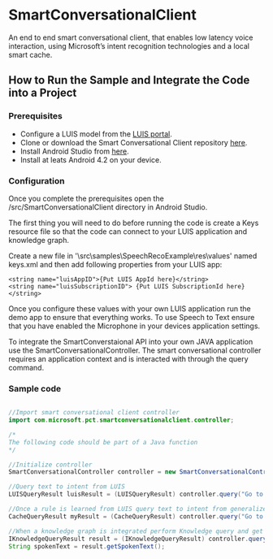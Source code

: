 # SmartConversationalClient
An end to end smart conversational client, that enables low latency voice interaction, using Microsoft’s intent recognition technologies and a local smart cache.

## How to Run the Sample and Integrate the Code into a Project

### Prerequisites 
* Configure a LUIS model from the [LUIS portal](https://luis.ai).
* Clone or download the Smart Conversational Client repository [here](tbi).
* Install Android Studio from [here](https://developer.android.com/studio/index.html).
* Install at leats Android 4.2 on your device.

### Configuration

Once you complete the prerequisites open the /src/SmartConversationalClient directory in Android Studio.  

The first thing you will need to do before running the code is create a Keys resource file so that the code can connect to your LUIS application and knowledge graph.

Create a new file in '\src\samples\SpeechRecoExample\res\values' named keys.xml and then add following properties from your LUIS app:

    <string name="luisAppID">{Put LUIS AppId here}</string>
    <string name="luisSubscriptionID"> {Put LUIS SubscriptionId here}</string>
    
Once you configure these values with your own LUIS application run the demo app to ensure that everything works. To use Speech to Text ensure that you have enabled the Microphone in your devices application settings.

To integrate the SmartConverstaional API into your own JAVA application use the SmartConversationalController. The smart conversational controller requires an application context and is interacted with through the query command. 

### Sample code
```java

//Import smart conversational client controller
import com.microsoft.pct.smartconversationalclient.controller;

/*
The following code should be part of a Java function
*/

//Initialize controller
SmartConversationalController controller = new SmartConversationalController(Context.getApplicationContext());

//Query text to intent from LUIS
LUISQueryResult luisResult = (LUISQueryResult) controller.query("Go to the kitchen");

//Once a rule is learned from LUIS query text to intent from generalized rule
CacheQueryResult myResult = (CacheQueryResult) controller.query("Go to the den");

//When a knowledge graph is integrated perform Knowledge query and get spoken text
IKnowledgeQueryResult result = (IKnowledgeQueryResult) controller.query("What is the weather in tel aviv?");
String spokenText = result.getSpokenText();
```
